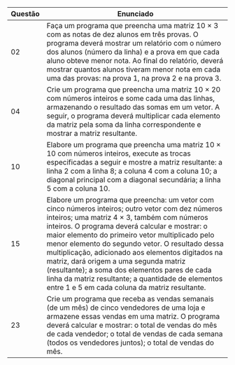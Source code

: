 | Questão | Enunciado |
| ------- | --------- |
|  02     | Faça um programa que preencha uma matriz 10 × 3 com as notas de dez alunos em três provas. O programa deverá mostrar um relatório com o número dos alunos (número da linha) e a prova em que cada aluno obteve menor nota. Ao final do relatório, deverá mostrar quantos alunos tiveram menor nota em cada uma das provas: na prova 1, na prova 2 e na prova 3. |
|  04     | Crie um programa que preencha uma matriz 10 × 20 com números inteiros e some cada uma das linhas, armazenando o resultado das somas em um vetor. A seguir, o programa deverá multiplicar cada elemento da matriz pela soma da linha correspondente e mostrar a matriz resultante. |
|  10     | Elabore um programa que preencha uma matriz 10 × 10 com números inteiros, execute as trocas especificadas a seguir e mostre a matriz resultante: a linha 2 com a linha 8; a coluna 4 com a coluna 10; a diagonal principal com a diagonal secundária; a linha 5 com a coluna 10. |
|  15     | Elabore um programa que preencha: um vetor com cinco números inteiros; outro vetor com dez números inteiros; uma matriz 4 × 3, também com números inteiros. O programa deverá calcular e mostrar: o maior elemento do primeiro vetor multiplicado pelo menor elemento do segundo vetor. O resultado dessa multiplicação, adicionado aos elementos digitados na matriz, dará origem a uma segunda matriz (resultante); a soma dos elementos pares de cada linha da matriz resultante; a quantidade de elementos entre 1 e 5 em cada coluna da matriz resultante. |
|  23     | Crie um programa que receba as vendas semanais (de um mês) de cinco vendedores de uma loja e armazene essas vendas em uma matriz. O programa deverá calcular e mostrar: o total de vendas do mês de cada vendedor; o total de vendas de cada semana (todos os vendedores juntos); o total de vendas do mês. |


